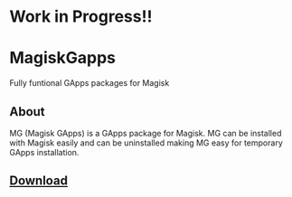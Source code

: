 # Work in Progress!!
# MagiskGapps 
Fully funtional GApps packages for Magisk

## About
MG (Magisk GApps) is a GApps package for Magisk. MG can be installed with Magisk easily and can be uninstalled making MG easy for temporary GApps installation. 

## [Download](http://mg.pixel-fy.com/)
